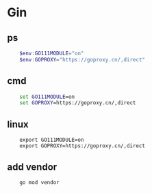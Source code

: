 # Gin

## ps

```powershell
    $env:GO111MODULE="on"
    $env:GOPROXY="https://goproxy.cn/,direct"
```

## cmd

```cmd
    set GO111MODULE=on
    set GOPROXY=https://goproxy.cn/,direct
```

## linux

```shell
    export GO111MODULE=on
    export GOPROXY=https://goproxy.cn/,direct
```

## add vendor

```shell
    go mod vendor
```
